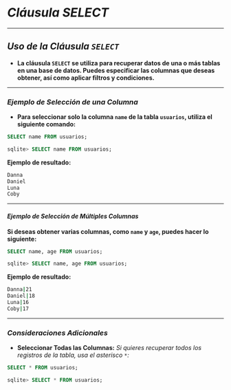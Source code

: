 # ***Cláusula SELECT***

---

## ***Uso de la Cláusula `SELECT`***

- **La cláusula `SELECT` se utiliza para recuperar datos de una o más tablas en una base de datos. Puedes especificar las columnas que deseas obtener, así como aplicar filtros y condiciones.**

---

### ***Ejemplo de Selección de una Columna***

- **Para seleccionar solo la columna `name` de la tabla `usuarios`, utiliza el siguiente comando:**

```sql
SELECT name FROM usuarios;
```

```sql
sqlite> SELECT name FROM usuarios;
```

**Ejemplo de resultado:**

```bash
Danna
Daniel
Luna
Coby
```

---

#### ***Ejemplo de Selección de Múltiples Columnas***

**Si deseas obtener varias columnas, como `name` y `age`, puedes hacer lo siguiente:**

```sql
SELECT name, age FROM usuarios;
```

```sql
sqlite> SELECT name, age FROM usuarios;
```

**Ejemplo de resultado:**

```bash
Danna|21
Daniel|18
Luna|16
Coby|17
```

---

### ***Consideraciones Adicionales***

- **Seleccionar Todas las Columnas:** *Si quieres recuperar todos los registros de la tabla, usa el asterisco `*`:*

```sql
SELECT * FROM usuarios;
```

```sql
sqlite> SELECT * FROM usuarios;
```

